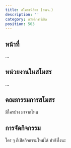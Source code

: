 ```yaml
---
title: สโมสรนิสิตฯ (สพจ.)
description: ''
category: สวัสดิการนิสิต
position: 503
---
```


## หน้าที่

...

## หน่วยงานในสโมสร

...

## คณะกรรมการสโมสร

มีใครบ้าง มาจากไหน

## การจัดกิจกรรม

ใคร ๆ ก็เปิดกิจกรรมใหม่ได้ ทำยังไงนะ

